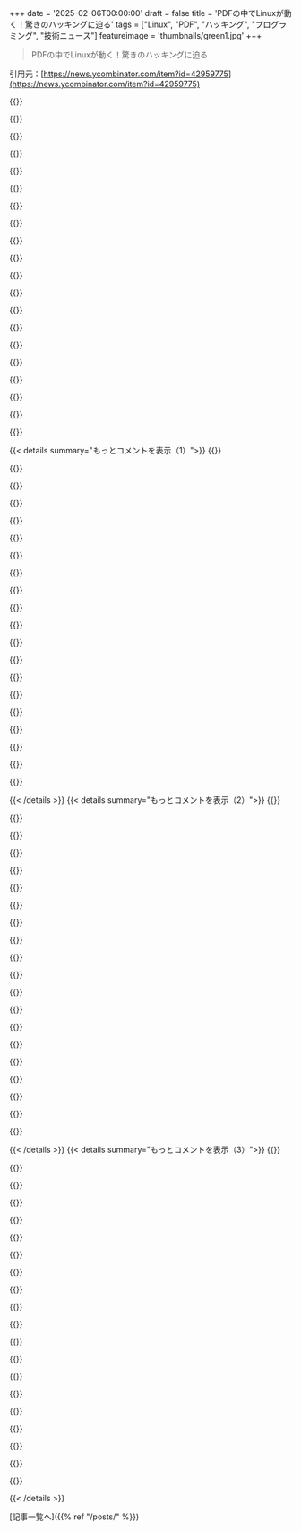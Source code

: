 +++
date = '2025-02-06T00:00:00'
draft = false
title = 'PDFの中でLinuxが動く！驚きのハッキングに迫る'
tags = ["Linux", "PDF", "ハッキング", "プログラミング", "技術ニュース"]
featureimage = 'thumbnails/green1.jpg'
+++

> PDFの中でLinuxが動く！驚きのハッキングに迫る

引用元：[https://news.ycombinator.com/item?id=42959775](https://news.ycombinator.com/item?id=42959775)

{{<matomeQuote body="スキャナーにループでパイプする必要があるよ、スキャンする前に正しいキーを選ぶのを忘れずに。" userName="firtoz" createdAt="2025-02-06T14:53:27" color="">}}

{{<matomeQuote body="PDFは表示される要素と印刷される要素を定義する能力があるんだ（オプショナルコンテンツ）。" userName="layer8" createdAt="2025-02-06T15:14:20" color="">}}

{{<matomeQuote body="1. Linux Running in a PDF（doompdf.dev）<br>114ポイント by theden 4時間前 | フラグ | 隠す | 37コメント<br><br><br>2. PDFの取り込みと、なぜGemini 2.0が全てを変えるのか（sergey.fyi）<br>978ポイント by serjester 17時間前 | フラグ | 隠す | 323コメント<br><br><br>今、PDFパーサーと評価器をLLMに統合する人たちが増えているから、面白いハッキングの可能性があるかも。" userName="neilv" createdAt="2025-02-06T11:43:25" color="">}}

{{<matomeQuote body="LinuxをLLMで動かすって、計算リソースを奪ってLLMをトレーニングしたり、ビットコインを掘る手段になるかも。" userName="mrweasel" createdAt="2025-02-06T13:46:10" color="">}}

{{<matomeQuote body="データの出力はできるの？それとも完全に”サンドボックス”状態なのかな？おそらく出力は表示されたフィードバックだけだと思うけど。じゃあ、”このクエリ文字列で画像を読み込む”みたいなのをトリガーできるなら、他の世界と通信できる方法になるかも。" userName="firtoz" createdAt="2025-02-06T15:14:20" color="#ff5733">}}

{{<matomeQuote body="PDFは常に魅力的な攻撃ベクトルなんだ。多くの人は単にテキストだと思っていて、実行可能なコードを簡単に埋め込めることに気付いてない。アクロバットみたいな人気のリーダーには多くの脆弱性があって、会社がハッキングされる完璧な入り口になってる。" userName="sigmoid10" createdAt="2025-02-06T11:59:46" color="#ff5733">}}

{{<matomeQuote body="全てのPDFを高品質なサイズのDJVUに変換するのがまず最初だね（フォームのないものは特に）。グラフィックデザインに関しては$ADOBEを除いて、安全に文書としてそうするべきだよ。" userName="anthk" createdAt="2025-02-06T12:24:41" color="">}}

{{<matomeQuote body="ただ、外部の誰かとやり取りする必要がある時、そのアプローチは破綻するんだよね。" userName="sigmoid10" createdAt="2025-02-09T10:15:12" color="">}}

{{<matomeQuote body="昨日、PDFが埋め込まれたスパム/詐欺のテキストを受け取った。すぐに削除したし、クライアントにも注意を促したよ、開かないようにって。" userName="lemonberry" createdAt="2025-02-06T12:27:01" color="">}}

{{<matomeQuote body="PDFは、”もっと害があるかも”って感じだね。ちゃんとした代替案があればいいんだけど。" userName="deltarholamda" createdAt="2025-02-06T14:48:19" color="">}}

{{<matomeQuote body="OpenXPSやDjVuはどうよ？" userName="niutech" createdAt="2025-02-18T13:09:10" color="">}}

{{<matomeQuote body="数日前に投稿したよ：＞”https://news.ycombinator.com/item?id=42891937”<br>リポジトリには仕組みについての説明もあるよ。" userName="forgotpwd16" createdAt="2025-02-06T08:50:40" color="">}}

{{<matomeQuote body="ついに！”PDFの中でLinuxを動かせるって冗談を言い続けてたけど、実際にやっちゃったね”って感じ。" userName="frabert" createdAt="2025-02-06T11:44:49" color="#785bff">}}

{{<matomeQuote body="ちょっと違うね。このPDFはまだブラウザを開けないから！" userName="shlomo_z" createdAt="2025-02-06T16:34:40" color="">}}

{{<matomeQuote body="JS使うのは cheating っぽいけど、PostScriptでもできるかな？" userName="nialv7" createdAt="2025-02-06T11:24:41" color="">}}

{{<matomeQuote body="可能だけど、PDFでは無理。PDFは計算力の限られたPostScriptのサブセットだけをサポートしてるから、性能に影響があると思ったからだよ。後にJavaScriptが追加されたけど。" userName="bla3" createdAt="2025-02-06T13:17:33" color="">}}

{{<matomeQuote body="少なくとも、PDFは一般的にJS無効でも使えるのはいいね。PDF/AやPDF/Xでは使えないけど。" userName="dtech" createdAt="2025-02-06T13:36:54" color="">}}

{{<matomeQuote body="一応計算的には可能で、PostScriptにはx86 CPUエミュレーションに必要な整数演算があるよ。エミュレーションメモリに便利な可変バイト文字列もあるし。" userName="ptspts" createdAt="2025-02-06T11:31:13" color="">}}

{{<matomeQuote body="PostScriptはTuring Completeだよ。GhostScriptやzmachine.ps、calypso.z3みたいなゲームを探せばいいよ。" userName="anthk" createdAt="2025-02-06T12:27:46" color="#38d3d3">}}

{{<matomeQuote body="PostScriptではzmachine.psなるZMachineのインタープリタがあって、テキストアドベンチャーゲームが遊べるんだ。ちなみに、チェスエンジンや三目並べもあって、根気があればNESのゲームもできるかも。ただ、スタックをいじるのが必要だけど。" userName="anthk" createdAt="2025-02-06T12:26:47" color="#ff5c5c">}}

{{< details summary="もっとコメントを表示（1）">}}
{{<matomeQuote body="ついにPDFの中で’rm -rf /’ができるようになったぜ。" userName="karel-3d" createdAt="2025-02-06T10:51:54" color="">}}

{{<matomeQuote body="PostScriptは”shredpage”オペレータを通じてそれをサポートしてるんだ。" userName="DonHopkins" createdAt="2025-02-06T13:25:56" color="">}}

{{<matomeQuote body="詩的だね。" userName="timwheeler" createdAt="2025-02-06T11:27:57" color="">}}

{{<matomeQuote body="このPDFをUSBに10個コピーして、モバイルKubernetesクラスターを楽しもう。" userName="luismedel" createdAt="2025-02-06T14:29:55" color="#785bff">}}

{{<matomeQuote body="VirusTotalで少なくとも3つの検出があったけど、これが重要かはわからないね。ClamAV：Js.Trojan.Obfus-48、Cylance：Unsafe、Google：Detected。" userName="sillyboi" createdAt="2025-02-06T12:47:59" color="#ff33a1">}}

{{<matomeQuote body="Firefoxのabout:configでpdfjs.enableScriptingを無効にしとけよ。" userName="beretguy" createdAt="2025-02-06T11:22:01" color="">}}

{{<matomeQuote body="LinuxをPDFの中で動かすLinux PDFエディタってないのかな？Evinceは俺には読み込めないぞ…。" userName="nanna" createdAt="2025-02-06T09:34:00" color="">}}

{{<matomeQuote body="俺がそれを動かせたのはChromeだけだ。Adobe ReaderやFirefox、Evinceじゃダメだな。多くの人がこの'コードをPDFで'するのはChromeにターゲットを絞ってるみたい。Chromeはドキュメント内でより多くのコード実行ができるって理由でもあるのかな？" userName="alt227" createdAt="2025-02-06T10:02:44" color="">}}

{{<matomeQuote body="このフィルタを通してPDFを扱うことで、悪意ある行為者から防げるか知ってる人いる？<br>    gs \<br>        -dNOPAUSE \<br>        -sDEVICE=pdfwrite \<br>        -sOUTPUTFILE=clean.pdf \<br>        -dBATCH \<br>        dirty.pdf" userName="rolandog" createdAt="2025-02-06T11:34:04" color="">}}

{{<matomeQuote body="Ghostscriptは信頼できないPDFを実行するのは危険だよ。攻撃面積が広くて、ブラウザのPDFリーダーみたいな適切な対策がないからね。少なくともgVisorでサンドボックスする必要があるね。" userName="lima" createdAt="2025-02-06T11:40:15" color="#38d3d3">}}

{{<matomeQuote body="面白いね！悪意のあるPDFから守るためにワークフローをどう構築する？inotifywaitでダウンロードされたPDFを監視して、リスクのあるファイルを置き換えるのを考えてたけど、DockerでPDFをクリーンにするアイデアもいいね。ClamAVとかと統合するのもアリかも。" userName="rolandog" createdAt="2025-02-06T13:47:01" color="">}}

{{<matomeQuote body="Ghostscriptは昔から-dSAFERがデフォ。ブラウザのPDFでJSが実行されると、サンドボックスでも二重にやられるから注意。ブラウザの脆弱性はSegfaultに似てるし、信用できないよ。" userName="anthk" createdAt="2025-02-06T12:29:36" color="">}}

{{<matomeQuote body="誰がこんなの作ってるんだ？最初はTetris見たけど、今度はOSまで！すごい！" userName="surrTurr" createdAt="2025-02-06T10:47:48" color="">}}

{{<matomeQuote body="この狂気の多くを生み出したのはReverend Pastor Manul Laphroaigだよ。彼のことが大好きになった。" userName="aa-jv" createdAt="2025-02-06T11:49:42" color="">}}

{{<matomeQuote body="PoC||GTFOは素晴らしい雑誌だね！Travis Goodspeedにも良い印象があるけど、Pastor Laphroaigのテネシーのベルトについては話題にしないでおこう。" userName="zero_k" createdAt="2025-02-06T14:44:14" color="">}}

{{<matomeQuote body="ブラウザ内でLinuxは既に存在してるし、PDFでJSが実行できるなら、PDF内にLinux.jsを入れればOKだね。JSはリスクをもたらすよ。" userName="beretguy" createdAt="2025-02-06T11:19:54" color="">}}

{{<matomeQuote body="やっとJSでインテリジェントなLLMが作れるようになったね。実際に実用化されるまでの道のりは長いけど。" userName="spwa4" createdAt="2025-02-06T13:11:31" color="">}}

{{<matomeQuote body="見出しに抜けてるけど、これはRISC-V VMだよ。" userName="snvzz" createdAt="2025-02-06T09:25:05" color="">}}

{{<matomeQuote body="VMだって！？PDF内でハイパーバイザーを動かせるのか！？proxmox.pdfなんてどう？" userName="b3lvedere" createdAt="2025-02-06T12:03:27" color="#45d325">}}

{{<matomeQuote body="フィードの下にこのコメントがあった：＞『PDFを取り込むこととGemini 2.0が全てを変える理由』怖がってくれ。とても怖がってくれ。" userName="floating-io" createdAt="2025-02-06T11:01:55" color="">}}


{{< /details >}}
{{< details summary="もっとコメントを表示（2）">}}
{{<matomeQuote body="Doom動くんか？" userName="nunobrito" createdAt="2025-02-06T09:26:57" color="">}}

{{<matomeQuote body="はい、だよ。https://www.reddit.com/r/Damnthatsinteresting/comments/1i268..." userName="alt227" createdAt="2025-02-06T09:33:11" color="">}}

{{<matomeQuote body="親がDoomをPDF内で動かすって聞いてるけど、今はDoomがPDF内で動いてるって話だよ。" userName="kennysoona" createdAt="2025-02-06T10:43:57" color="">}}

{{<matomeQuote body="DoomはもうPDF内で動いてるよ！情報源はこちらだよ：https://github.com/ading2210/doompdf" userName="nanna" createdAt="2025-02-06T09:33:01" color="#ff5c5c">}}

{{<matomeQuote body="それより、Doom Emacsは動くのか？" userName="yapyap" createdAt="2025-02-06T10:27:20" color="">}}

{{<matomeQuote body="viは動くよ！" userName="FergusArgyll" createdAt="2025-02-06T11:32:50" color="">}}

{{<matomeQuote body="できるからって、やるべきってわけじゃないよ…" userName="ddalex" createdAt="2025-02-06T09:54:02" color="">}}

{{<matomeQuote body="もちろんやるべきだよ。好奇心を満たして探求すべきさ。『真剣』な目的に使うのは良くないけど、こういうのがコンピュータの素晴らしさを作ってるんだ。" userName="johannes1234321" createdAt="2025-02-06T11:17:48" color="#785bff">}}

{{<matomeQuote body="これがコンピュータの素晴らしさだなんて言うの？もっと知識を深めるために有意義に時間を使えないのか？" userName="52-6F-62" createdAt="2025-02-06T14:31:08" color="">}}

{{<matomeQuote body="それは比較になってないんじゃない？Junk hyperboleで強い主張にはならないよ。これが価値のあることだって言いたいの？PDFでのBitcoinマイニングが重要なの？" userName="52-6F-62" createdAt="2025-02-07T15:17:20" color="">}}

{{<matomeQuote body="合理的じゃないの？癌を治すのは崇高な使命で、他の人が何に時間を使うか判断する権利があるの？みんなの価値観は主観的かもしれない。PDFがJavaScriptを実行できることを広めて、セキュリティの大切さに気づいてもらうのは有益だよ。人は皆が生産的なことだけに時間を使うわけじゃないし、他の人が面白いと思うことを作る人もいる。あなたにとって他人の自由な時間の使い方がなんでそんなに気になるの？" userName="fragmede" createdAt="2025-02-07T16:50:35" color="">}}

{{<matomeQuote body="この“動的PDF”は本来のPDFの意味を完全に否定してる。静的なオブジェクトのはずなのに、実際にはウェブページになってる。これじゃ規制もわからないし、ただのメッセージしか見えないよ。これらは本当に最悪で、アクセシビリティも失われている。" userName="superkuh" createdAt="2025-02-06T14:09:57" color="#ff33a1">}}

{{<matomeQuote body="文書自体にChromiumベースのブラウザでのみ動作すると書いてある。" userName="kleiba" createdAt="2025-02-06T10:47:54" color="">}}

{{<matomeQuote body="確かにそう書いてあるけど、ヘッドラインはそうじゃないよ。『PDFの中のX』じゃなくて『ChromiumのPDFの中のX』ってすべきじゃない？" userName="afandian" createdAt="2025-02-06T11:49:17" color="">}}

{{<matomeQuote body="何の機能がChromeでは動いて、Evinceでは動かないの？" userName="taurknaut" createdAt="2025-02-06T10:52:43" color="">}}

{{<matomeQuote body="OSをホスティングするような狂った機能だよ。" userName="speerer" createdAt="2025-02-06T11:32:06" color="">}}

{{<matomeQuote body="Googleには便利な機能だけど、一般にはあまり関係ないかもね。" userName="inetknght" createdAt="2025-02-06T11:33:57" color="">}}

{{<matomeQuote body="長いことノースクリプトのPDFリーダーを更新してないなぁ…もうすぐ嫌なアップデートが来るんだけど：mupdf。" userName="sylware" createdAt="2025-02-06T11:08:09" color="">}}

{{<matomeQuote body="＞このPDFはChromium系のブラウザでしか動かないよ。" userName="teddyh" createdAt="2025-02-09T20:45:06" color="">}}

{{<matomeQuote body="面白いね、これ。" userName="DimuP" createdAt="2025-02-06T11:10:47" color="">}}


{{< /details >}}
{{< details summary="もっとコメントを表示（3）">}}
{{<matomeQuote body="MS Wordで開けるし、たぶん印刷もできるよ、ただの1ページだけどね。" userName="HPsquared" createdAt="2025-02-06T14:12:14" color="">}}

{{<matomeQuote body="好みは人それぞれだけど、これはマジで微妙。素晴らしい技術なのに、見た目がひどすぎる。" userName="raxxorraxor" createdAt="2025-02-06T15:20:01" color="">}}

{{<matomeQuote body="次はGPTをPDFで使えるようになるの？" userName="hassleblad23" createdAt="2025-02-06T13:53:24" color="">}}

{{<matomeQuote body="これをGeminiに取り込んで！" userName="bpev" createdAt="2025-02-06T13:07:35" color="">}}

{{<matomeQuote body="Sumatraみたいな良いPDFリーダーをPDFで持ち運べるようにして欲しいな。制限されたPCでも使える良いリーダーがあれば最高！" userName="pletnes" createdAt="2025-02-06T08:54:42" color="#ff5c5c">}}

{{<matomeQuote body="Adobe ReaderでPDFを開くつもり？そうしたら、画面に強制的に表示されるAIアシスタントが邪魔で、クリーンなビューが得られないよ。シンプルで軽量なPDFリーダーの夢は残念ながら無理かも。" userName="albert_e" createdAt="2025-02-06T09:27:53" color="#ff5c5c">}}

{{<matomeQuote body="クラシックなAdobe Reader（非DC版）がまだアップデートされてるって！" userName="layer8" createdAt="2025-02-06T13:57:32" color="">}}

{{<matomeQuote body="AIアシスタントって、今の世代にとってはClippyみたいなもんだね。" userName="apricot" createdAt="2025-02-06T13:11:59" color="">}}

{{<matomeQuote body="ほとんどのブラウザはPDFを開けるけど、大きな文書を素早く検索できるわけじゃないよね。" userName="pletnes" createdAt="2025-02-06T11:24:12" color="">}}

{{<matomeQuote body="いいPDFリーダーを探してるなら、Adobe Readerは選ばないだろうな。" userName="yapyap" createdAt="2025-02-06T10:26:01" color="">}}

{{<matomeQuote body="確かに、無料で使えるベストな代替って何なの？お金払う気はないから真剣に教えてほしい。" userName="achrono" createdAt="2025-02-06T14:22:54" color="#45d325">}}

{{<matomeQuote body="PDFに詳しくないけど、OkularかブラウザのPDFリーダーで十分。デスクトップで読むのとちょっとしたフォーム記入には満足してる。AndroidではmuPDF使ってる。" userName="worble" createdAt="2025-02-06T15:11:36" color="">}}

{{<matomeQuote body="何かを作るには手間がかかるし、時間に対して報酬を得るべきじゃない？" userName="jagged-chisel" createdAt="2025-02-06T14:32:11" color="">}}

{{<matomeQuote body="後からお願いされて、その場合の報酬は自分の判断次第じゃないかな。" userName="drivingmenuts" createdAt="2025-02-06T14:41:14" color="">}}

{{<matomeQuote body="Mac使ってた時は、Built-in Previewで十分だったよ。" userName="mikepurvis" createdAt="2025-02-06T14:52:55" color="">}}

{{<matomeQuote body="Adobe Flashと同じ運命になると思ってた。" userName="taurknaut" createdAt="2025-02-06T10:51:56" color="">}}

{{<matomeQuote body="今でも政府関連で生き残ってる。インタラクティブな機能のサポートはあんまりよくないけど。" userName="mschuster91" createdAt="2025-02-06T12:16:31" color="">}}

{{<matomeQuote body="偶然にチューリング完全？" userName="andrelaszlo" createdAt="2025-02-06T13:11:09" color="">}}

{{<matomeQuote body="AdobeのPDFリーダーはほんとにひどい。企画室にいたらこの製品をボロクソに言いたいくらい。でも、億ドル規模の成功したソフトウェア会社を運営してるわけじゃないから、何も知ったこっちゃないけど。" userName="kristopolous" createdAt="2025-02-06T14:53:59" color="#45d325">}}

{{<matomeQuote body="PDFは真のユニバーサルアプリプラットフォーム。Microsoftには内緒にしてくれ。" userName="patapong" createdAt="2025-02-06T11:54:09" color="">}}


{{< /details >}}


[記事一覧へ]({{% ref "/posts/" %}})
